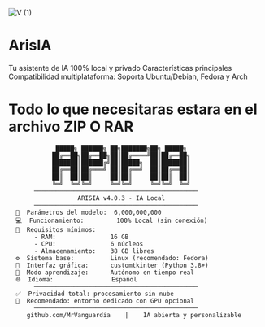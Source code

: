 ![V (1)](https://github.com/user-attachments/assets/479d9f6e-ba02-4e1e-9056-894fa9ec6682)
# ArisIA
Tu asistente de IA 100% local y privado 
Características principales
Compatibilidad multiplataforma: Soporta Ubuntu/Debian, Fedora y Arch

# Todo lo que necesitaras estara en el archivo ZIP O RAR

                 █████╗ ██████╗ ██╗███████╗██╗ █████╗ 
                ██╔══██╗██╔══██╗██║██╔════╝██║██╔══██╗
                ███████║██████╔╝██║█████╗  ██║███████║
                ██╔══██║██╔═══╝ ██║██╔══╝  ██║██╔══██║
                ██║  ██║██║     ██║██║     ██║██║  ██║
                ╚═╝  ╚═╝╚═╝     ╚═╝╚═╝     ╚═╝╚═╝  ╚═╝
           ─────────────────────────────────────────────
                       ARISIA v4.0.3 - IA Local
           ─────────────────────────────────────────────
      🧠  Parámetros del modelo:  6,000,000,000
      💻  Funcionamiento:         100% Local (sin conexión)
      🧱  Requisitos mínimos:
           - RAM:               16 GB
           - CPU:               6 núcleos
           - Almacenamiento:    38 GB libres
      ⚙️  Sistema base:          Linux (recomendado: Fedora)
      🎨  Interfaz gráfica:      customtkinter (Python 3.8+)
      🧠  Modo aprendizaje:      Autónomo en tiempo real
      🌐  Idioma:                Español
           ─────────────────────────────────────────────
      ✅  Privacidad total: procesamiento sin nube
      🚀  Recomendado: entorno dedicado con GPU opcional
           ─────────────────────────────────────────────
         github.com/MrVanguardia    |    IA abierta y personalizable
